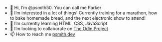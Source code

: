- 👋 Hi, I’m @psmith50.  You can call me Parker
- 👀 I’m interested in a lot of things!
      Currently training for a marathon, how to bake homemade bread, and the next electronic show to attend!
- 🌱 I’m currently learning HTML, CSS, JavaScript
- 💞️ I’m looking to collaborate on [The Odin Project](https://www.theodinproject.com/)
- 📫 How to reach me [psmith.dev](https://psmith.dev/)

<!---
psmith50/psmith50 is a ✨ special ✨ repository because its `README.md` (this file) appears on your GitHub profile.
You can click the Preview link to take a look at your changes.
--->
